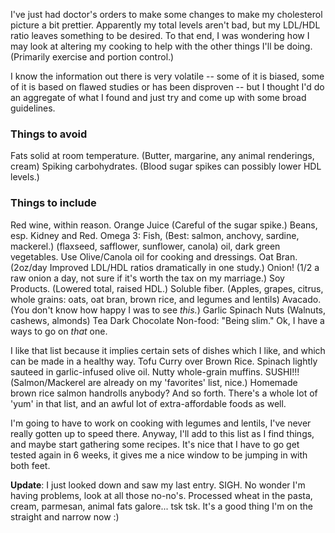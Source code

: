 <!--
.. title: Fighting Cholesterol
.. date: 2005/12/01 13:37
.. slug: index
.. tags:
.. link:
.. description:
-->

I've just had doctor's orders to make some changes to make my cholesterol picture a bit prettier. Apparently my total levels aren't bad, but my LDL/HDL ratio leaves something to be desired. To that end, I was wondering how I may look at altering my cooking to help with the other things I'll be doing. (Primarily exercise and portion control.)

I know the information out there is very volatile -- some of it is biased, some of it is based on flawed studies or has been disproven -- but I thought I'd do an aggregate of what I found and just try and come up with some broad guidelines.

### Things to avoid
Fats solid at room temperature. (Butter, margarine, any animal renderings, cream)
Spiking carbohydrates. (Blood sugar spikes can possibly lower HDL levels.)

### Things to include
Red wine, within reason.
Orange Juice (Careful of the sugar spike.)
Beans, esp. Kidney and Red.
Omega 3: Fish, (Best: salmon, anchovy, sardine, mackerel.) (flaxseed, safflower, sunflower, canola) oil, dark green vegetables.
Use Olive/Canola oil for cooking and dressings.
Oat Bran. (2oz/day Improved LDL/HDL ratios dramatically in one study.)
Onion! (1/2 a raw onion a day, not sure if it's worth the tax on my marriage.)
Soy Products. (Lowered total, raised HDL.)
Soluble fiber. (Apples, grapes, citrus, whole grains: oats, oat bran, brown rice, and legumes and lentils)
Avacado. (You don't know how happy I was to see _this._)
Garlic
Spinach
Nuts (Walnuts, cashews, almonds)
Tea
Dark Chocolate
Non-food: "Being slim." Ok, I have a ways to go on _that_ one.

<p>I like that list because it implies certain sets of dishes which I like, and which can be made in a healthy way.
Tofu Curry over Brown Rice.
Spinach lightly sauteed in garlic-infused olive oil.
Nutty whole-grain muffins.
SUSHI!!! (Salmon/Mackerel are already on my 'favorites' list, nice.)
Homemade brown rice salmon handrolls anybody?
And so forth. There's a whole lot of 'yum' in that list, and an awful lot of extra-affordable foods as well.</p>

I'm going to have to work on cooking with legumes and lentils, I've never really gotten up to speed there. Anyway, I'll add to this list as I find things, and maybe start gathering some recipes. It's nice that I have to go get tested again in 6 weeks, it gives me a nice window to be jumping in with both feet.

**Update**: I just looked down and saw my last entry. SIGH. No wonder I'm having problems, look at all those no-no's. Processed wheat in the pasta, cream, parmesan, animal fats galore... tsk tsk. It's a good thing I'm on the straight and narrow now :)
